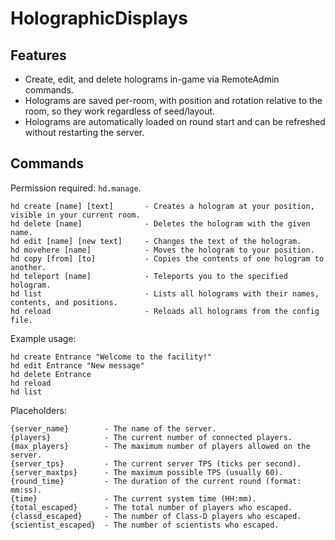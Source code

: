# HolographicDisplays

## Features

- Create, edit, and delete holograms in-game via RemoteAdmin commands.
- Holograms are saved per-room, with position and rotation relative to the room, so they work regardless of seed/layout.
- Holograms are automatically loaded on round start and can be refreshed without restarting the server.

## Commands
Permission required: `hd.manage`.

```
hd create [name] [text]       - Creates a hologram at your position, visible in your current room.
hd delete [name]              - Deletes the hologram with the given name.
hd edit [name] [new text]     - Changes the text of the hologram.
hd movehere [name]            - Moves the hologram to your position.
hd copy [from] [to]           - Copies the contents of one hologram to another.
hd teleport [name]            - Teleports you to the specified hologram.
hd list                       - Lists all holograms with their names, contents, and positions.
hd reload                     - Reloads all holograms from the config file.
```

Example usage:
```
hd create Entrance "Welcome to the facility!"
hd edit Entrance "New message"
hd delete Entrance
hd reload
hd list
```

Placeholders:
```
{server_name}        - The name of the server.
{players}            - The current number of connected players.
{max_players}        - The maximum number of players allowed on the server.
{server_tps}         - The current server TPS (ticks per second).
{server_maxtps}      - The maximum possible TPS (usually 60).
{round_time}         - The duration of the current round (format: mm:ss).
{time}               - The current system time (HH:mm).
{total_escaped}      - The total number of players who escaped.
{classd_escaped}     - The number of Class-D players who escaped.
{scientist_escaped}  - The number of scientists who escaped.
```